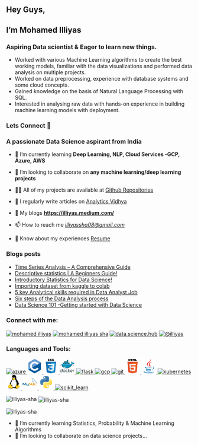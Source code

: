## Hey Guys, 
## I’m Mohamed Illiyas
### Aspiring Data scientist & Eager to learn new things.

* Worked with various Machine Learning algorithms to create the best working models, familiar with the data visualizations and performed data analysis on multiple projects.
* Worked on data preprocessing, experience with database systems and some cloud concepts.
*  Gained knowledge on the basis of Natural Language Processing with SQL.
*  Interested in analysing raw data with hands-on experience in building machine learning models with deployment.

### Lets Connect 🤝
<h3>A passionate Data Science aspirant from India</h3>

- 🌱 I’m currently learning **Deep Learning, NLP, Cloud Services -GCP, Azure, AWS**

- 👯 I’m looking to collaborate on **any machine learning/deep learning projects**

- 👨‍💻 All of my projects are available at [Github Repositories](https://github.com/illiyas-sha)

- 📝 I regularly write articles on [Analytics Vidhya](https://www.analyticsvidhya.com/blog/author/illiyassha/)

- 📝 My blogs **https://illiyas.medium.com/**

- 📫 How to reach me *illiyassha08@gmail.com*

- 📄 Know about my experiences [Resume](https://drive.google.com/drive/folders/1ljP7yoHh6bt4Vmt6_KAUiqIScbmULCR9)

### Blogs posts
<!-- BLOG-POST-LIST:START -->
- [Time Series Analysis – A Comprehensive Guide](https://www.analyticsvidhya.com/blog/2021/06/time-series-analysis-a-comprehensive-guide/)
- [Descriptive statistics | A Beginners Guide!](https://www.analyticsvidhya.com/blog/2021/06/descriptive-statistics-a-beginners-guide/)
- [Introductory Statistics for Data Science!](https://www.analyticsvidhya.com/blog/2021/06/introductory-statistics-for-data-science/)
- [Importing dataset from kaggle to colab](https://illiyas.medium.com/how-to-import-kaggle-datasets-directly-to-the-google-colab-project-749a4a8ba2fc)
- [5 key Analytical skills required in Data Analyst Job](https://illiyas.medium.com/5-key-analytical-skills-required-in-data-analyst-job-b7b1831efbba)
- [Six steps of the Data Analysis process](https://illiyas.medium.com/six-steps-of-the-data-analysis-process-3ff0a0301bbd)
- [Data Science 101 -Getting started with Data Science](https://illiyas.medium.com/data-science-101-getting-started-with-data-science-835d9813b602)
<!-- BLOG-POST-LIST:END -->

<h3 align="left">Connect with me:</h3>
<p align="left">
<a href="https://linkedin.com/in/mohamed illiyas" target="blank"><img align="center" src="https://raw.githubusercontent.com/rahuldkjain/github-profile-readme-generator/master/src/images/icons/Social/linked-in-alt.svg" alt="mohamed illiyas" height="30" width="40" /></a>
<a href="https://kaggle.com/mohamed illiyas sha" target="blank"><img align="center" src="https://raw.githubusercontent.com/rahuldkjain/github-profile-readme-generator/master/src/images/icons/Social/kaggle.svg" alt="mohamed illiyas sha" height="30" width="40" /></a>
<a href="https://instagram.com/data.science.hub" target="blank"><img align="center" src="https://raw.githubusercontent.com/rahuldkjain/github-profile-readme-generator/master/src/images/icons/Social/instagram.svg" alt="data.science.hub" height="30" width="40" /></a>
<a href="https://medium.com/@illiyas" target="blank"><img align="center" src="https://raw.githubusercontent.com/rahuldkjain/github-profile-readme-generator/master/src/images/icons/Social/medium.svg" alt="@illiyas" height="30" width="40" /></a>
</p>

<h3 align="left">Languages and Tools:</h3>
<p align="left"> <a href="https://azure.microsoft.com/en-in/" target="_blank"> <img src="https://www.vectorlogo.zone/logos/microsoft_azure/microsoft_azure-icon.svg" alt="azure" width="40" height="40"/> </a> <a href="https://www.cprogramming.com/" target="_blank"> <img src="https://raw.githubusercontent.com/devicons/devicon/master/icons/c/c-original.svg" alt="c" width="40" height="40"/> </a> <a href="https://www.w3schools.com/css/" target="_blank"> <img src="https://raw.githubusercontent.com/devicons/devicon/master/icons/css3/css3-original-wordmark.svg" alt="css3" width="40" height="40"/> </a> <a href="https://www.docker.com/" target="_blank"> <img src="https://raw.githubusercontent.com/devicons/devicon/master/icons/docker/docker-original-wordmark.svg" alt="docker" width="40" height="40"/> </a> <a href="https://flask.palletsprojects.com/" target="_blank"> <img src="https://www.vectorlogo.zone/logos/pocoo_flask/pocoo_flask-icon.svg" alt="flask" width="40" height="40"/> </a> <a href="https://cloud.google.com" target="_blank"> <img src="https://www.vectorlogo.zone/logos/google_cloud/google_cloud-icon.svg" alt="gcp" width="40" height="40"/> </a> <a href="https://git-scm.com/" target="_blank"> <img src="https://www.vectorlogo.zone/logos/git-scm/git-scm-icon.svg" alt="git" width="40" height="40"/> </a> <a href="https://www.w3.org/html/" target="_blank"> <img src="https://raw.githubusercontent.com/devicons/devicon/master/icons/html5/html5-original-wordmark.svg" alt="html5" width="40" height="40"/> </a> <a href="https://www.java.com" target="_blank"> <img src="https://raw.githubusercontent.com/devicons/devicon/master/icons/java/java-original.svg" alt="java" width="40" height="40"/> </a> <a href="https://kubernetes.io" target="_blank"> <img src="https://www.vectorlogo.zone/logos/kubernetes/kubernetes-icon.svg" alt="kubernetes" width="40" height="40"/> </a> <a href="https://www.linux.org/" target="_blank"> <img src="https://raw.githubusercontent.com/devicons/devicon/master/icons/linux/linux-original.svg" alt="linux" width="40" height="40"/> </a> <a href="https://www.mysql.com/" target="_blank"> <img src="https://raw.githubusercontent.com/devicons/devicon/master/icons/mysql/mysql-original-wordmark.svg" alt="mysql" width="40" height="40"/> </a> <a href="https://www.python.org" target="_blank"> <img src="https://raw.githubusercontent.com/devicons/devicon/master/icons/python/python-original.svg" alt="python" width="40" height="40"/> </a> <a href="https://scikit-learn.org/" target="_blank"> <img src="https://upload.wikimedia.org/wikipedia/commons/0/05/Scikit_learn_logo_small.svg" alt="scikit_learn" width="40" height="40"/> </a> </p>

<p><img align="left" src="https://github-readme-stats.vercel.app/api/top-langs?username=illiyas-sha&show_icons=true&locale=en&layout=compact" alt="illiyas-sha" /></p>

<p>&nbsp;<img align="center" src="https://github-readme-stats.vercel.app/api?username=illiyas-sha&show_icons=true&locale=en" alt="illiyas-sha" /></p>

<p><img align="center" src="https://github-readme-streak-stats.herokuapp.com/?user=illiyas-sha&" alt="illiyas-sha" /></p>













- 🌱 I’m currently learning Statistics, Probability & Machine Learning Algorithms
- 💞️ I’m looking to collaborate on data science projects...
<!--- 📫 How to reach me ...
--->

<!---
illiyas-sha/illiyas-sha is a ✨ special ✨ repository because its `README.md` (this file) appears on your GitHub profile.
You can click the Preview link to take a look at your changes.
--->
